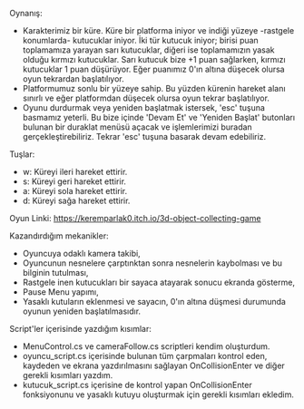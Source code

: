 Oynanış:

- Karakterimiz bir küre. Küre bir platforma iniyor ve indiği yüzeye -rastgele konumlarda- kutucuklar iniyor. İki tür kutucuk iniyor; birisi puan toplamamıza yarayan sarı kutucuklar,
 diğeri ise toplamamızın yasak olduğu kırmızı kutucuklar. Sarı kutucuk bize +1 puan sağlarken, kırmızı kutucuklar 1 puan düşürüyor. Eğer puanımız 0'ın altına düşecek olursa oyun tekrardan
başlatılıyor.
- Platformumuz sonlu bir yüzeye sahip. Bu yüzden kürenin hareket alanı sınırlı ve eğer platformdan düşecek olursa oyun tekrar başlatılıyor.
- Oyunu durdurmak veya yeniden başlatmak istersek, 'esc' tuşuna basmamız yeterli. Bu bize içinde 'Devam Et' ve 'Yeniden Başlat' butonları bulunan bir duraklat menüsü açacak ve işlemlerimizi buradan gerçekleştirebiliriz.
Tekrar 'esc' tuşuna basarak devam edebiliriz.

Tuşlar:

 - w: Küreyi ileri hareket ettirir.
 - s: Küreyi geri hareket ettirir.
 - a: Küreyi sola hareket ettirir.
 - d: Küreyi sağa hareket ettirir.

Oyun Linki: https://keremparlak0.itch.io/3d-object-collecting-game

Kazandırdığım mekanikler:

- Oyuncuya odaklı kamera takibi,
- Oyuncunun nesnelere çarptınktan sonra nesnelerin kaybolması ve bu bilginin tutulması,
- Rastgele inen kutucukları bir sayaca atayarak sonucu ekranda gösterme,
- Pause Menu yapımı,
- Yasaklı kutuların eklenmesi ve sayacın, 0'ın altına düşmesi durumunda oyunun yeniden başlatılmasıdır.

Script'ler içerisinde yazdığım kısımlar:

- MenuControl.cs ve cameraFollow.cs scriptleri kendim oluşturdum.
- oyuncu_script.cs içerisinde bulunan tüm çarpmaları kontrol eden, kaydeden ve ekrana yazdırılmasını sağlayan OnCollisionEnter ve diğer gerekli kısımları yazdım.
- kutucuk_script.cs içerisine de kontrol yapan OnCollisionEnter fonksiyonunu ve yasaklı kutuyu oluşturmak için gerekli kısımları ekledim.

